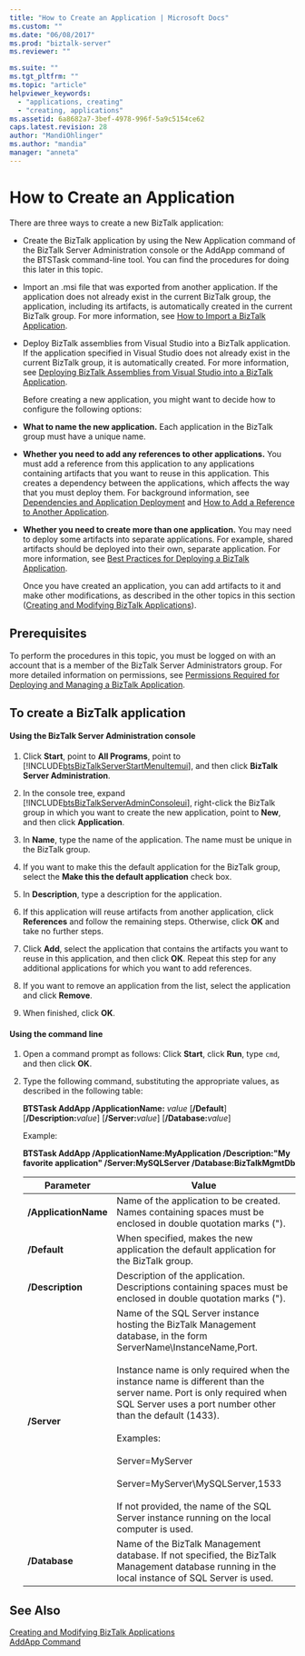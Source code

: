 ```yaml
---
title: "How to Create an Application | Microsoft Docs"
ms.custom: ""
ms.date: "06/08/2017"
ms.prod: "biztalk-server"
ms.reviewer: ""

ms.suite: ""
ms.tgt_pltfrm: ""
ms.topic: "article"
helpviewer_keywords: 
  - "applications, creating"
  - "creating, applications"
ms.assetid: 6a8682a7-3bef-4978-996f-5a9c5154ce62
caps.latest.revision: 28
author: "MandiOhlinger"
ms.author: "mandia"
manager: "anneta"
---
```

# How to Create an Application
There are three ways to create a new BizTalk application:  
  
- Create the BizTalk application by using the New Application command of the BizTalk Server Administration console or the AddApp command of the BTSTask command-line tool. You can find the procedures for doing this later in this topic.  
  
- Import an .msi file that was exported from another application. If the application does not already exist in the current BizTalk group, the application, including its artifacts, is automatically created in the current BizTalk group. For more information, see [How to Import a BizTalk Application](../core/how-to-import-a-biztalk-application.md).  
  
- Deploy BizTalk assemblies from Visual Studio into a BizTalk application. If the application specified in Visual Studio does not already exist in the current BizTalk group, it is automatically created. For more information, see [Deploying BizTalk Assemblies from Visual Studio into a BizTalk Application](../core/deploying-biztalk-assemblies-from-visual-studio-into-a-biztalk-application.md).  
  
  Before creating a new application, you might want to decide how to configure the following options:  
  
- **What to name the new application.** Each application in the BizTalk group must have a unique name.  
  
- **Whether you need to add any references to other applications.** You must add a reference from this application to any applications containing artifacts that you want to reuse in this application. This creates a dependency between the applications, which affects the way that you must deploy them. For background information, see [Dependencies and Application Deployment](../core/dependencies-and-application-deployment.md) and [How to Add a Reference to Another Application](../core/how-to-add-a-reference-to-another-application.md).  
  
- **Whether you need to create more than one application.** You may need to deploy some artifacts into separate applications. For example, shared artifacts should be deployed into their own, separate application. For more information, see [Best Practices for Deploying a BizTalk Application](../core/best-practices-for-deploying-a-biztalk-application.md).  
  
  Once you have created an application, you can add artifacts to it and make other modifications, as described in the other topics in this section ([Creating and Modifying BizTalk Applications](../core/creating-and-modifying-biztalk-applications.md)).  
  
## Prerequisites  
 To perform the procedures in this topic, you must be logged on with an account that is a member of the BizTalk Server Administrators group. For more detailed information on permissions, see [Permissions Required for Deploying and Managing a BizTalk Application](../core/permissions-required-for-deploying-and-managing-a-biztalk-application.md).  
  
## To create a BizTalk application  
  
#### Using the BizTalk Server Administration console  
  
1. Click **Start**, point to **All Programs**, point to [!INCLUDE[btsBizTalkServerStartMenuItemui](../includes/btsbiztalkserverstartmenuitemui-md.md)], and then click **BizTalk Server Administration**.  
  
2. In the console tree, expand [!INCLUDE[btsBizTalkServerAdminConsoleui](../includes/btsbiztalkserveradminconsoleui-md.md)], right-click the BizTalk group in which you want to create the new application, point to **New**, and then click **Application**.  
  
3. In **Name**, type the name of the application. The name must be unique in the BizTalk group.  
  
4. If you want to make this the default application for the BizTalk group, select the **Make this the default application** check box.  
  
5. In **Description**, type a description for the application.  
  
6. If this application will reuse artifacts from another application, click **References** and follow the remaining steps. Otherwise, click **OK** and take no further steps.  
  
7. Click **Add**, select the application that contains the artifacts you want to reuse in this application, and then click **OK**. Repeat this step for any additional applications for which you want to add references.  
  
8. If you want to remove an application from the list, select the application and click **Remove**.  
  
9. When finished, click **OK**.  
  
#### Using the command line  
  
1. Open a command prompt as follows: Click **Start**, click **Run**, type `cmd`, and then click **OK**.  
  
2. Type the following command, substituting the appropriate values, as described in the following table:  
  
    **BTSTask AddApp /ApplicationName:** *value* [**/Default**] [**/Description:**<em>value</em>] [**/Server:**<em>value</em>] [**/Database:**<em>value</em>]  
  
    Example:  
  
    **BTSTask AddApp /ApplicationName:MyApplication /Description:"My favorite application" /Server:MySQLServer /Database:BizTalkMgmtDb**  
  
   |Parameter|Value|  
   |---------------|-----------|  
   |**/ApplicationName**|Name of the application to be created. Names containing spaces must be enclosed in double quotation marks (").|  
   |**/Default**|When specified, makes the new application the default application for the BizTalk group.|  
   |**/Description**|Description of the application. Descriptions containing spaces must be enclosed in double quotation marks (").|  
   |**/Server**|Name of the SQL Server instance hosting the BizTalk Management database, in the form ServerName\InstanceName,Port.<br /><br /> Instance name is only required when the instance name is different than the server name. Port is only required when SQL Server uses a port number other than the default (1433).<br /><br /> Examples:<br /><br /> Server=MyServer<br /><br /> Server=MyServer\MySQLServer,1533<br /><br /> If not provided, the name of the SQL Server instance running on the local computer is used.|  
   |**/Database**|Name of the BizTalk Management database. If not specified, the BizTalk Management database running in the local instance of SQL Server is used.|  
  
## See Also  
 [Creating and Modifying BizTalk Applications](../core/creating-and-modifying-biztalk-applications.md)   
 [AddApp Command](../core/addapp-command.md)